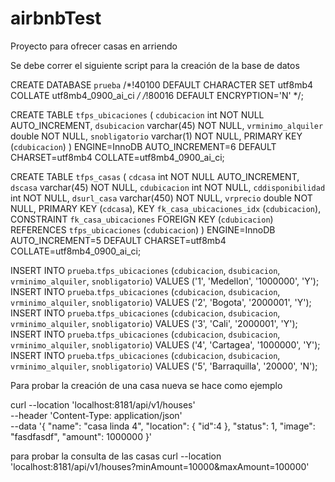 # airbnbTest
Proyecto para ofrecer casas en arriendo

Se debe correr el siguiente script para la creación de la base de datos

CREATE DATABASE `prueba` /*!40100 DEFAULT CHARACTER SET utf8mb4 COLLATE utf8mb4_0900_ai_ci */ /*!80016 DEFAULT ENCRYPTION='N' */;

CREATE TABLE `tfps_ubicaciones` (
  `cdubicacion` int NOT NULL AUTO_INCREMENT,
  `dsubicacion` varchar(45) NOT NULL,
  `vrminimo_alquiler` double NOT NULL,
  `snobligatorio` varchar(1) NOT NULL,
  PRIMARY KEY (`cdubicacion`)
) ENGINE=InnoDB AUTO_INCREMENT=6 DEFAULT CHARSET=utf8mb4 COLLATE=utf8mb4_0900_ai_ci;

CREATE TABLE `tfps_casas` (
  `cdcasa` int NOT NULL AUTO_INCREMENT,
  `dscasa` varchar(45) NOT NULL,
  `cdubicacion` int NOT NULL,
  `cddisponibilidad` int NOT NULL,
  `dsurl_casa` varchar(450) NOT NULL,
  `vrprecio` double NOT NULL,
  PRIMARY KEY (`cdcasa`),
  KEY `fk_casa_ubicaciones_idx` (`cdubicacion`),
  CONSTRAINT `fk_casa_ubicaciones` FOREIGN KEY (`cdubicacion`) REFERENCES `tfps_ubicaciones` (`cdubicacion`)
) ENGINE=InnoDB AUTO_INCREMENT=5 DEFAULT CHARSET=utf8mb4 COLLATE=utf8mb4_0900_ai_ci;


INSERT INTO `prueba`.`tfps_ubicaciones` (`cdubicacion`, `dsubicacion`, `vrminimo_alquiler`, `snobligatorio`) VALUES ('1', 'Medellon', '1000000', 'Y');
INSERT INTO `prueba`.`tfps_ubicaciones` (`cdubicacion`, `dsubicacion`, `vrminimo_alquiler`, `snobligatorio`) VALUES ('2', 'Bogota', '2000001', 'Y');
INSERT INTO `prueba`.`tfps_ubicaciones` (`cdubicacion`, `dsubicacion`, `vrminimo_alquiler`, `snobligatorio`) VALUES ('3', 'Cali', '2000001', 'Y');
INSERT INTO `prueba`.`tfps_ubicaciones` (`cdubicacion`, `dsubicacion`, `vrminimo_alquiler`, `snobligatorio`) VALUES ('4', 'Cartagea', '1000000', 'Y');
INSERT INTO `prueba`.`tfps_ubicaciones` (`cdubicacion`, `dsubicacion`, `vrminimo_alquiler`, `snobligatorio`) VALUES ('5', 'Barraquilla', '20000', 'N');



Para probar la creación de una casa nueva se hace como ejemplo 

curl --location 'localhost:8181/api/v1/houses' \
--header 'Content-Type: application/json' \
--data '{
    "name": "casa linda 4",
    "location": {
        "id":4
    },
    "status": 1,
    "image": "fasdfasdf",
    "amount": 1000000
}'

para probar la consulta de las casas 
curl --location 'localhost:8181/api/v1/houses?minAmount=10000&maxAmount=100000'




